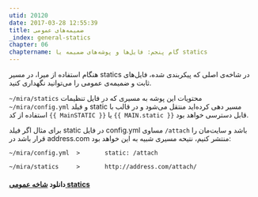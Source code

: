 ```yaml
---
utid: 20120
date: 2017-03-28 12:55:39
title: ضمیمه‌های عمومی
_index: general-statics
chapter: 06
chaptername: گام پنجم: فایل‌ها و پوشه‌های ضمیمه یا statics
---
```

هنگام استفاده از میرا، در مسیر statics در شاخه‌ی اصلی که پیکربندی شده، فایل‌های ثابت و ضمیمه‌ی عمومی را می‌توانید نگهداری کنید.

`~/mira/statics`
محتویات این پوشه به مسیری که در فایل تنظیمات
`~/mira/config.yml`
و فیلد static مسیر دهی کرده‌اید منتقل می‌شود و در قالب با استفاده از کد
`{{ MainSTATIC }}`
یا
`{{ MAIN.static }}`
قابل دسترسی خواهد بود.

برای مثال اگر فیلد static در فایل config.yml مساوی
`/attach`
باشد و سایت‌مان را قرار باشد در address.com منتشر کنیم، نتیحه مسیری شبیه به این خواهد بود:

	~/mira/config.yml  >       static: /attach
	 ‌
	~/mira/statics     >       http://address.com/attach/

#### دانلود [شاخه عمومی statics](https://raw.githubusercontent.com/miraxy/sample/master/statics.zip) 
